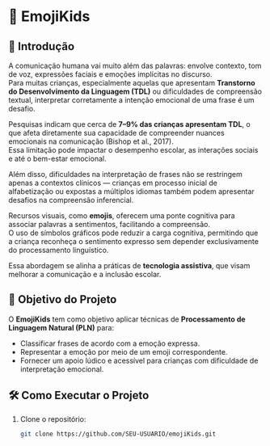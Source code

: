 # 🧩 EmojiKids

## 📖 Introdução
A comunicação humana vai muito além das palavras: envolve contexto, tom de voz, expressões faciais e emoções implícitas no discurso.  
Para muitas crianças, especialmente aquelas que apresentam **Transtorno do Desenvolvimento da Linguagem (TDL)** ou dificuldades de compreensão textual, interpretar corretamente a intenção emocional de uma frase é um desafio.  

Pesquisas indicam que cerca de **7–9% das crianças apresentam TDL**, o que afeta diretamente sua capacidade de compreender nuances emocionais na comunicação (Bishop et al., 2017).  
Essa limitação pode impactar o desempenho escolar, as interações sociais e até o bem-estar emocional.  

Além disso, dificuldades na interpretação de frases não se restringem apenas a contextos clínicos — crianças em processo inicial de alfabetização ou expostas a múltiplos idiomas também podem apresentar desafios na compreensão inferencial.

Recursos visuais, como **emojis**, oferecem uma ponte cognitiva para associar palavras a sentimentos, facilitando a compreensão.  
O uso de símbolos gráficos pode reduzir a carga cognitiva, permitindo que a criança reconheça o sentimento expresso sem depender exclusivamente do processamento linguístico.  

Essa abordagem se alinha a práticas de **tecnologia assistiva**, que visam melhorar a comunicação e a inclusão escolar.

## 🎯 Objetivo do Projeto
O **EmojiKids** tem como objetivo aplicar técnicas de **Processamento de Linguagem Natural (PLN)** para:
- Classificar frases de acordo com a emoção expressa.
- Representar a emoção por meio de um emoji correspondente.
- Fornecer um apoio lúdico e acessível para crianças com dificuldade de interpretação emocional.



## 🛠️ Como Executar o Projeto
1. Clone o repositório:
   ```bash
   git clone https://github.com/SEU-USUARIO/emojiKids.git
